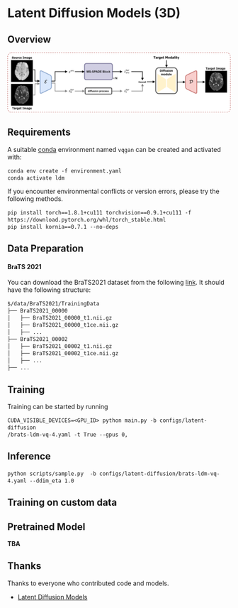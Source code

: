 # Latent Diffusion Models (3D)

## Overview

![VQGAN](/asset/LDM.png)



## Requirements

A suitable [conda](https://conda.io/) environment named `vqgan` can be created and activated with:

```
conda env create -f environment.yaml
conda activate ldm
```

If you encounter environmental conflicts or version errors, please try the following methods.

```
pip install torch==1.8.1+cu111 torchvision==0.9.1+cu111 -f https://download.pytorch.org/whl/torch_stable.html
pip install kornia==0.7.1 --no-deps
```



## Data Preparation

#### BraTS 2021

You can download the BraTS2021 dataset from the following [link](https://www.synapse.org/#!Synapse:syn25829067/wiki/610863 ). It should have the following structure:

```
$/data/BraTS2021/TrainingData
├── BraTS2021_00000
│   ├── BraTS2021_00000_t1.nii.gz
│   ├── BraTS2021_00000_t1ce.nii.gz
│   ├── ...
├── BraTS2021_00002
│   ├── BraTS2021_00002_t1.nii.gz
│   ├── BraTS2021_00002_t1ce.nii.gz
│   ├── ...
├── ...
```



## Training

Training can be started by running

```
CUDA_VISIBLE_DEVICES=<GPU_ID> python main.py -b configs/latent-diffusion
/brats-ldm-vq-4.yaml -t True --gpus 0,
```



## Inference

```
python scripts/sample.py  -b configs/latent-diffusion/brats-ldm-vq-4.yaml --ddim_eta 1.0
```



## Training on custom data





## Pretrained Model

**TBA**



## Thanks 

Thanks to everyone who contributed code and models.

- [Latent Diffusion Models](https://github.com/CompVis/latent-diffusion)

